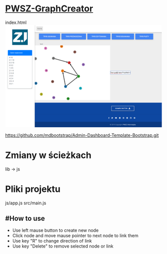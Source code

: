 # <a href="https://informacja.github.io/PWSZ-GraphCreator/">PWSZ-GraphCreator</a>

index.html
<img style="display: inlinie;" src="/img/mdb.png"> </img>

https://github.com/mdbootstrap/Admin-Dashboard-Template-Bootstrap.git

# Zmiany w ścieżkach
lib -> js

# Pliki projektu

js/app.js 
src/main.js

#How to use
-------
- Use left mause button to create new node
- Click node and move mause pointer to next node to link them
- Use key "R" to change direction of link
- Use key "Delete" to remove selected node or link
